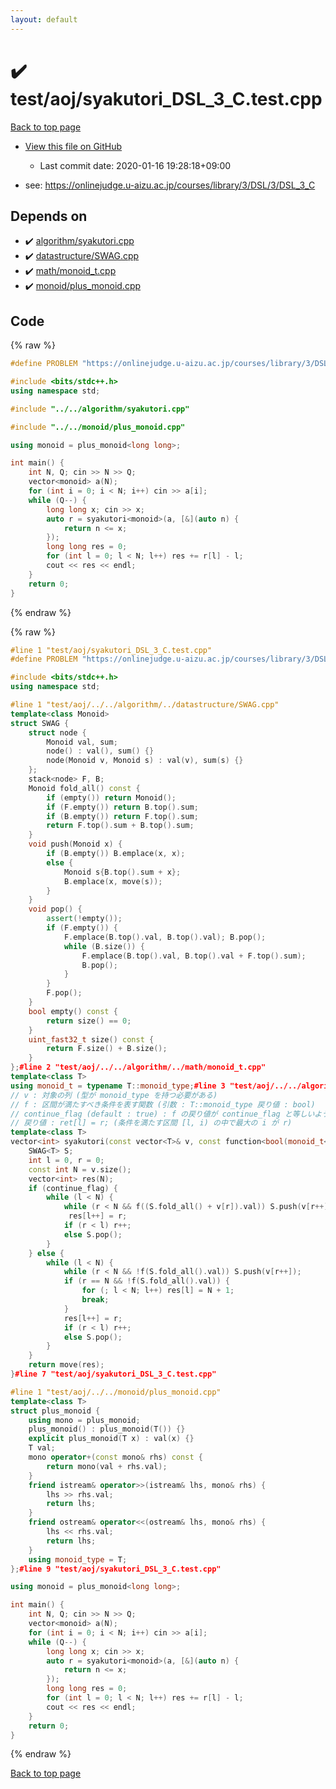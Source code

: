 ```yaml
---
layout: default
---
```


<!-- mathjax config similar to math.stackexchange -->
<script type="text/javascript" async
  src="https://cdnjs.cloudflare.com/ajax/libs/mathjax/2.7.5/MathJax.js?config=TeX-MML-AM_CHTML">
</script>
<script type="text/x-mathjax-config">
  MathJax.Hub.Config({
    TeX: { equationNumbers: { autoNumber: "AMS" }},
    tex2jax: {
      inlineMath: [ ['$','$'] ],
      processEscapes: true
    },
    "HTML-CSS": { matchFontHeight: false },
    displayAlign: "left",
    displayIndent: "2em"
  });
</script>

<script type="text/javascript" src="https://cdnjs.cloudflare.com/ajax/libs/jquery/3.4.1/jquery.min.js"></script>
<script src="https://cdn.jsdelivr.net/npm/jquery-balloon-js@1.1.2/jquery.balloon.min.js" integrity="sha256-ZEYs9VrgAeNuPvs15E39OsyOJaIkXEEt10fzxJ20+2I=" crossorigin="anonymous"></script>
<script type="text/javascript" src="../../../assets/js/copy-button.js"></script>
<link rel="stylesheet" href="../../../assets/css/copy-button.css" />


# :heavy_check_mark: test/aoj/syakutori_DSL_3_C.test.cpp

<a href="../../../index.html">Back to top page</a>

* <a href="{{ site.github.repository_url }}/blob/master/test/aoj/syakutori_DSL_3_C.test.cpp">View this file on GitHub</a>
    - Last commit date: 2020-01-16 19:28:18+09:00


* see: <a href="https://onlinejudge.u-aizu.ac.jp/courses/library/3/DSL/3/DSL_3_C">https://onlinejudge.u-aizu.ac.jp/courses/library/3/DSL/3/DSL_3_C</a>


## Depends on

* :heavy_check_mark: <a href="../../../library/algorithm/syakutori.cpp.html">algorithm/syakutori.cpp</a>
* :heavy_check_mark: <a href="../../../library/datastructure/SWAG.cpp.html">datastructure/SWAG.cpp</a>
* :heavy_check_mark: <a href="../../../library/math/monoid_t.cpp.html">math/monoid_t.cpp</a>
* :heavy_check_mark: <a href="../../../library/monoid/plus_monoid.cpp.html">monoid/plus_monoid.cpp</a>


## Code

<a id="unbundled"></a>
{% raw %}
```cpp
#define PROBLEM "https://onlinejudge.u-aizu.ac.jp/courses/library/3/DSL/3/DSL_3_C"

#include <bits/stdc++.h>
using namespace std;

#include "../../algorithm/syakutori.cpp"

#include "../../monoid/plus_monoid.cpp"

using monoid = plus_monoid<long long>;

int main() {
	int N, Q; cin >> N >> Q;
	vector<monoid> a(N);
	for (int i = 0; i < N; i++) cin >> a[i];
	while (Q--) {
		long long x; cin >> x;
		auto r = syakutori<monoid>(a, [&](auto n) {
			return n <= x;
		});
		long long res = 0;
		for (int l = 0; l < N; l++) res += r[l] - l;
		cout << res << endl;
	}
	return 0;
}
```
{% endraw %}

<a id="bundled"></a>
{% raw %}
```cpp
#line 1 "test/aoj/syakutori_DSL_3_C.test.cpp"
#define PROBLEM "https://onlinejudge.u-aizu.ac.jp/courses/library/3/DSL/3/DSL_3_C"

#include <bits/stdc++.h>
using namespace std;

#line 1 "test/aoj/../../algorithm/../datastructure/SWAG.cpp"
template<class Monoid>
struct SWAG {
	struct node {
		Monoid val, sum;
		node() : val(), sum() {}
		node(Monoid v, Monoid s) : val(v), sum(s) {}
	};
	stack<node> F, B;
	Monoid fold_all() const {
		if (empty()) return Monoid();
		if (F.empty()) return B.top().sum;
		if (B.empty()) return F.top().sum;
		return F.top().sum + B.top().sum;
	}
	void push(Monoid x) {
		if (B.empty()) B.emplace(x, x);
		else {
			Monoid s{B.top().sum + x};
			B.emplace(x, move(s));
		}
	}
	void pop() {
		assert(!empty());
		if (F.empty()) {
			F.emplace(B.top().val, B.top().val); B.pop();
			while (B.size()) {
				F.emplace(B.top().val, B.top().val + F.top().sum);
				B.pop();
			}
		}
		F.pop();
	}
	bool empty() const {
		return size() == 0;
	}
	uint_fast32_t size() const {
		return F.size() + B.size();
	}
};#line 2 "test/aoj/../../algorithm/../math/monoid_t.cpp"
template<class T>
using monoid_t = typename T::monoid_type;#line 3 "test/aoj/../../algorithm/syakutori.cpp"
// v : 対象の列 (型が monoid_type を持つ必要がある)
// f : 区間が満たすべき条件を表す関数 (引数 : T::monoid_type 戻り値 : bool)
// continue_flag (default : true) : f の戻り値が continue_flag と等しいような区間を列挙
// 戻り値 : ret[l] = r; (条件を満たす区間 [l, i) の中で最大の i が r)
template<class T>
vector<int> syakutori(const vector<T>& v, const function<bool(monoid_t<T>)>& f, bool continue_flag = true) {
	SWAG<T> S;
	int l = 0, r = 0;
	const int N = v.size();
	vector<int> res(N);
	if (continue_flag) {
		while (l < N) {
			while (r < N && f((S.fold_all() + v[r]).val)) S.push(v[r++]);
			 res[l++] = r;
			if (r < l) r++;
			else S.pop();
		}
	} else {
		while (l < N) {
			while (r < N && !f(S.fold_all().val)) S.push(v[r++]);
			if (r == N && !f(S.fold_all().val)) {
				for (; l < N; l++) res[l] = N + 1;
				break;
			}
			res[l++] = r;
			if (r < l) r++;
			else S.pop();
		}
	}
	return move(res);
}#line 7 "test/aoj/syakutori_DSL_3_C.test.cpp"

#line 1 "test/aoj/../../monoid/plus_monoid.cpp"
template<class T>
struct plus_monoid {
	using mono = plus_monoid;
	plus_monoid() : plus_monoid(T()) {}
	explicit plus_monoid(T x) : val(x) {}
	T val;
	mono operator+(const mono& rhs) const {
		return mono(val + rhs.val);
	}
	friend istream& operator>>(istream& lhs, mono& rhs) {
		lhs >> rhs.val;
		return lhs;
	}
	friend ostream& operator<<(ostream& lhs, mono& rhs) {
		lhs << rhs.val;
		return lhs;
	}
	using monoid_type = T;
};#line 9 "test/aoj/syakutori_DSL_3_C.test.cpp"

using monoid = plus_monoid<long long>;

int main() {
	int N, Q; cin >> N >> Q;
	vector<monoid> a(N);
	for (int i = 0; i < N; i++) cin >> a[i];
	while (Q--) {
		long long x; cin >> x;
		auto r = syakutori<monoid>(a, [&](auto n) {
			return n <= x;
		});
		long long res = 0;
		for (int l = 0; l < N; l++) res += r[l] - l;
		cout << res << endl;
	}
	return 0;
}
```
{% endraw %}

<a href="../../../index.html">Back to top page</a>

